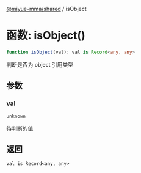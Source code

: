 [@miyue-mma/shared](../index.md) / isObject

# 函数: isObject()

```ts
function isObject(val): val is Record<any, any>
```

判断是否为 object 引用类型

## 参数

### val

`unknown`

待判断的值

## 返回

`val is Record<any, any>`
